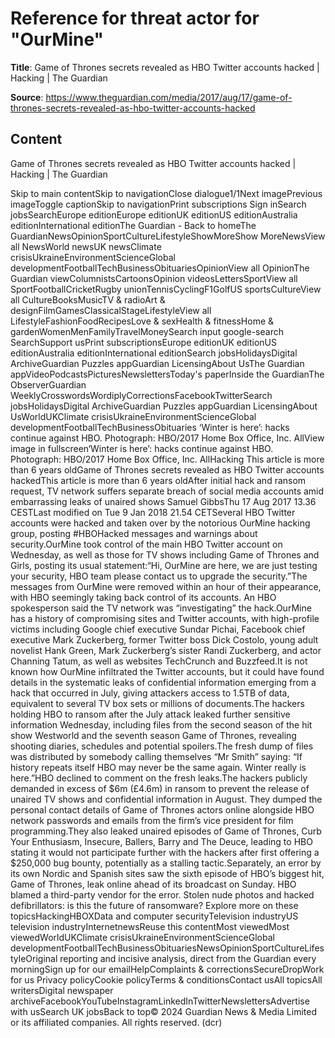 # Reference for threat actor for "OurMine"

**Title**: Game of Thrones secrets revealed as HBO Twitter accounts hacked | Hacking | The Guardian

**Source**: https://www.theguardian.com/media/2017/aug/17/game-of-thrones-secrets-revealed-as-hbo-twitter-accounts-hacked

## Content





Game of Thrones secrets revealed as HBO Twitter accounts hacked | Hacking | The Guardian

























































































Skip to main contentSkip to navigationClose dialogue1/1Next imagePrevious imageToggle captionSkip to navigationPrint subscriptions Sign inSearch jobsSearchEurope editionEurope editionUK editionUS editionAustralia editionInternational editionThe Guardian - Back to homeThe GuardianNewsOpinionSportCultureLifestyleShowMoreShow MoreNewsView all NewsWorld newsUK newsClimate crisisUkraineEnvironmentScienceGlobal developmentFootballTechBusinessObituariesOpinionView all OpinionThe Guardian viewColumnistsCartoonsOpinion videosLettersSportView all SportFootballCricketRugby unionTennisCyclingF1GolfUS sportsCultureView all CultureBooksMusicTV & radioArt & designFilmGamesClassicalStageLifestyleView all LifestyleFashionFoodRecipesLove & sexHealth & fitnessHome & gardenWomenMenFamilyTravelMoneySearch input google-search SearchSupport usPrint subscriptionsEurope editionUK editionUS editionAustralia editionInternational editionSearch jobsHolidaysDigital ArchiveGuardian Puzzles appGuardian LicensingAbout UsThe Guardian appVideoPodcastsPicturesNewslettersToday's paperInside the GuardianThe ObserverGuardian WeeklyCrosswordsWordiplyCorrectionsFacebookTwitterSearch jobsHolidaysDigital ArchiveGuardian Puzzles appGuardian LicensingAbout UsWorldUKClimate crisisUkraineEnvironmentScienceGlobal developmentFootballTechBusinessObituaries ‘Winter is here’: hacks continue against HBO. Photograph: HBO/2017 Home Box Office, Inc. AllView image in fullscreen‘Winter is here’: hacks continue against HBO. Photograph: HBO/2017 Home Box Office, Inc. AllHacking This article is more than 6 years oldGame of Thrones secrets revealed as HBO Twitter accounts hackedThis article is more than 6 years oldAfter initial hack and ransom request, TV network suffers separate breach of social media accounts amid embarrassing leaks of unaired shows Samuel GibbsThu 17 Aug 2017 13.36 CESTLast modified on Tue 9 Jan 2018 21.54 CETSeveral HBO Twitter accounts were hacked and taken over by the notorious OurMine hacking group, posting #HBOHacked messages and warnings about security.OurMine took control of the main HBO Twitter account on Wednesday, as well as those for TV shows including Game of Thrones and Girls, posting its usual statement:“Hi, OurMine are here, we are just testing your security, HBO team please contact us to upgrade the security.”The messages from OurMine were removed within an hour of their appearance, with HBO seemingly taking back control of its accounts. An HBO spokesperson said the TV network was “investigating” the hack.OurMine has a history of compromising sites and Twitter accounts, with high-profile victims including Google chief executive Sundar Pichai, Facebook chief executive Mark Zuckerberg, former Twitter boss Dick Costolo, young adult novelist Hank Green, Mark Zuckerberg’s sister Randi Zuckerberg, and actor Channing Tatum, as well as websites TechCrunch and Buzzfeed.It is not known how OurMine infiltrated the Twitter accounts, but it could have found details in the systematic leaks of confidential information emerging from a hack that occurred in July, giving attackers access to 1.5TB of data, equivalent to several TV box sets or millions of documents.The hackers holding HBO to ransom after the July attack leaked further sensitive information Wednesday, including files from the second season of the hit show Westworld and the seventh season Game of Thrones, revealing shooting diaries, schedules and potential spoilers.The fresh dump of files was distributed by somebody calling themselves “Mr Smith” saying: “If history repeats itself HBO may never be the same again. Winter really is here.”HBO declined to comment on the fresh leaks.The hackers publicly demanded in excess of $6m (£4.6m) in ransom to prevent the release of unaired TV shows and confidential information in August. They dumped the personal contact details of Game of Thrones actors online alongside HBO network passwords and emails from the firm’s vice president for film programming.They also leaked unaired episodes of Game of Thrones, Curb Your Enthusiasm, Insecure, Ballers, Barry and The Deuce, leading to HBO stating it would not participate further with the hackers after first offering a $250,000 bug bounty, potentially as a stalling tactic.Separately, an error by its own Nordic and Spanish sites saw the sixth episode of HBO’s biggest hit, Game of Thrones, leak online ahead of its broadcast on Sunday. HBO blamed a third-party vendor for the error.
Stolen nude photos and hacked defibrillators: is this the future of ransomware?
Explore more on these topicsHackingHBOXData and computer securityTelevision industryUS television industryInternetnewsReuse this contentMost viewedMost viewedWorldUKClimate crisisUkraineEnvironmentScienceGlobal developmentFootballTechBusinessObituariesNewsOpinionSportCultureLifestyleOriginal reporting and incisive analysis, direct from the Guardian every morningSign up for our emailHelpComplaints & correctionsSecureDropWork for us Privacy policyCookie policyTerms & conditionsContact usAll topicsAll writersDigital newspaper archiveFacebookYouTubeInstagramLinkedInTwitterNewslettersAdvertise with usSearch UK jobsBack to top© 2024 Guardian News & Media Limited or its affiliated companies. All rights reserved. (dcr)

